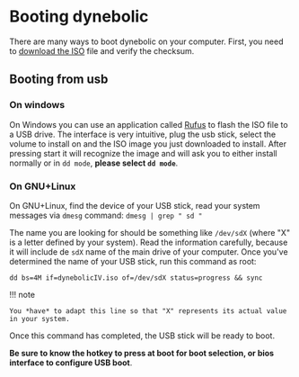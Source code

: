 # Booting dynebolic

There are many ways to boot dynebolic on your computer. First, you need to [download the ISO](https://dyne.org/dynebolic/download/) file and verify the checksum.

## Booting from usb

### On windows

On Windows you can use an application called [Rufus](https://rufus.ie/) to flash the ISO file to a USB drive.
The interface is very intuitive, plug the usb stick, select the volume to install on and the ISO image you just downloaded to install. After pressing start it will recognize the image and will ask you to either install normally or in `dd mode`, **please select `dd mode`**.

### On GNU+Linux

On GNU+Linux, find the device of your USB stick, read your system messages via `dmesg` command: `dmesg | grep " sd "`

The name you are looking for should be something like `/dev/sdX` (where "X" is a letter defined by your system). Read the information carefully, because it will include de `sdX` name of the main drive of your computer. Once you've determined the name of your USB stick, run this command as root:

`dd bs=4M if=dynebolicIV.iso of=/dev/sdX status=progress && sync`

!!! note

    You *have* to adapt this line so that "X" represents its actual value in your system.

Once this command has completed, the USB stick will be ready to boot.

**Be sure to know the hotkey to press at boot for boot selection, or bios interface to configure USB boot**.

